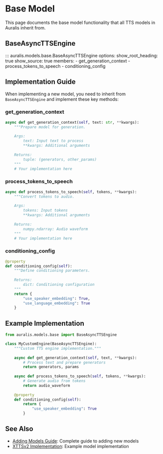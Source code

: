 # Base Model

This page documents the base model functionality that all TTS models in Auralis inherit from.

## BaseAsyncTTSEngine

::: auralis.models.base.BaseAsyncTTSEngine
    options:
        show_root_heading: true
        show_source: true
        members:
            - get_generation_context
            - process_tokens_to_speech
            - conditioning_config

## Implementation Guide

When implementing a new model, you need to inherit from `BaseAsyncTTSEngine` and implement these key methods:

### get_generation_context

```python
async def get_generation_context(self, text: str, **kwargs):
    """Prepare model for generation.
    
    Args:
        text: Input text to process
        **kwargs: Additional arguments
        
    Returns:
        tuple: (generators, other_params)
    """
    # Your implementation here
```

### process_tokens_to_speech

```python
async def process_tokens_to_speech(self, tokens, **kwargs):
    """Convert tokens to audio.
    
    Args:
        tokens: Input tokens
        **kwargs: Additional arguments
        
    Returns:
        numpy.ndarray: Audio waveform
    """
    # Your implementation here
```

### conditioning_config

```python
@property
def conditioning_config(self):
    """Define conditioning parameters.
    
    Returns:
        dict: Conditioning configuration
    """
    return {
        "use_speaker_embedding": True,
        "use_language_embedding": True
    }
```

## Example Implementation

```python
from auralis.models.base import BaseAsyncTTSEngine

class MyCustomEngine(BaseAsyncTTSEngine):
    """Custom TTS engine implementation."""
    
    async def get_generation_context(self, text, **kwargs):
        # Process text and prepare generators
        return generators, params
        
    async def process_tokens_to_speech(self, tokens, **kwargs):
        # Generate audio from tokens
        return audio_waveform
        
    @property
    def conditioning_config(self):
        return {
            "use_speaker_embedding": True
        }
```

## See Also

- [Adding Models Guide](../../advanced/adding-models.md): Complete guide to adding new models
- [XTTSv2 Implementation](../models/xttsv2.md): Example model implementation